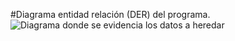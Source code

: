 #Diagrama entidad relación (DER) del programa.
![Diagrama donde se evidencia los datos a heredar](https://github.com/ingeherf/pruebasofka/blob/actualizaciones/src/Database/Diagrama%20Entidad%20Relaci%C3%B3n.png)
